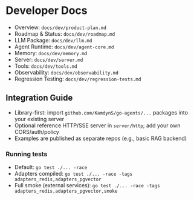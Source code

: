 # Developer Docs

- Overview: `docs/dev/product-plan.md`
- Roadmap & Status: `docs/dev/roadmap.md`
- LLM Package: `docs/dev/llm.md`
- Agent Runtime: `docs/dev/agent-core.md`
- Memory: `docs/dev/memory.md`
- Server: `docs/dev/server.md`
- Tools: `docs/dev/tools.md`
- Observability: `docs/dev/observability.md`
- Regression Testing: `docs/dev/regression-tests.md`

## Integration Guide

- Library-first: import `github.com/KamdynS/go-agents/...` packages into your existing server
- Optional reference HTTP/SSE server in `server/http`; add your own CORS/auth/policy
- Examples are published as separate repos (e.g., basic RAG backend)

### Running tests
- Default: `go test ./... -race`
- Adapters compiled: `go test ./... -race -tags adapters_redis,adapters_pgvector`
- Full smoke (external services): `go test ./... -race -tags adapters_redis,adapters_pgvector,smoke`


